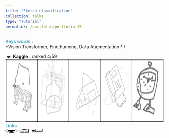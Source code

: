 ```yaml
---
title: "Sketch classification"
collection: talks
type: "Tutorial"
permalink: /portfolio/portfolio-15
---
```


<span style="color:rgba(82,173,200,255)"> **Keys words** </span>: \
*Vision Transformer, Finethunning, Data Augmentation * \
<!-- <span style="color:rgba(82,173,200,255)">**Objective**</span> \\
...\ -->
<img src='/images/cup.jpg' width='20.0' height='7.0'> **Kaggle** : ranked 4/59\
<img src='/images/recvis/sketch.png' width='600' height='200'> \
<span style="color:rgba(82,173,200,255)"> **Links** </span> \
[<img src="/images/GitHub.png" alt="GitHub" width="37.5" height="12.5" />](https://github.com/b-ptiste/sketches-classification) [<img src="/images/report_icone.png" alt="Report" width="37.5" height="12.5" />](https://drive.google.com/file/d/1JdwOdW3x1MJaO2yXRqVuS8dAWzmkvLcO/view?usp=drive_link) [<img src="/images/class_icone.png" alt="Report" width="37.5" height="12.5" />](https://imagine.enpc.fr/~varolg/teaching/recvis23/)
